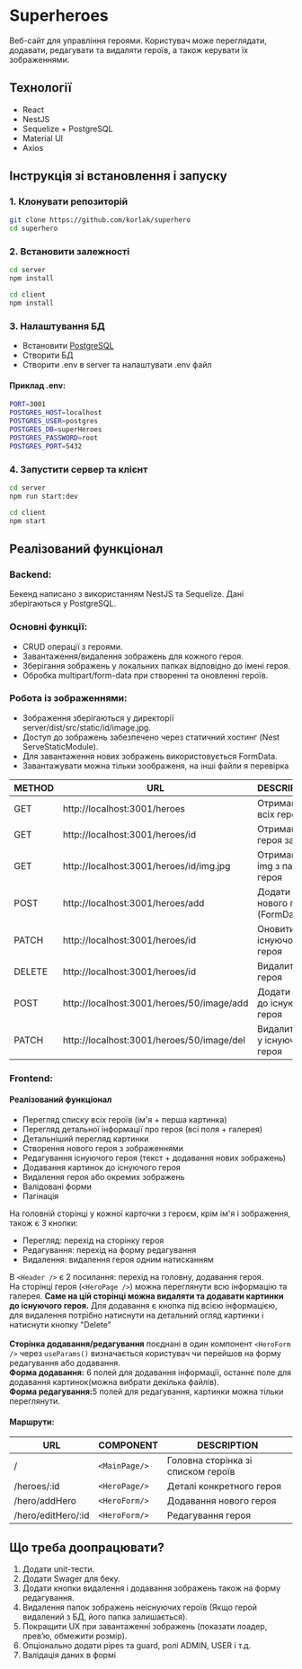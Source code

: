 # Superheroes

Веб-сайт для управління героями. Користувач може переглядати, додавати, редагувати та видаляти героїв, а також керувати їх зображеннями.

## Технології

- React
- NestJS
- Sequelize + PostgreSQL
- Material UI
- Axios

## Інструкція зі встановлення і запуску

### 1. Клонувати репозиторій

```bash
git clone https://github.com/korlak/superhero
cd superhero
```
### 2. Встановити залежності
```bash
cd server
npm install
```
```bash
cd client
npm install
```
### 3. Налаштування БД
- Встановити [PostgreSQL](https://www.pgadmin.org/download/pgadmin-4-windows/)
- Створити БД
- Створити .env в server та налаштувати .env файл
#### Приклад .env:
```bash
PORT=3001
POSTGRES_HOST=localhost
POSTGRES_USER=postgres
POSTGRES_DB=superHeroes
POSTGRES_PASSWORD=root
POSTGRES_PORT=5432
```
### 4. Запустити сервер та клієнт
```bash
cd server
npm run start:dev
```
```bash
cd client
npm start
```

## Реалізований функціонал
### Backend:
Бекенд написано з використанням NestJS та Sequelize. Дані зберігаються у PostgreSQL.

### Основні функції:
- CRUD операції з героями.
- Завантаження/видалення зображень для кожного героя.
- Зберігання зображень у локальних папках відповідно до імені героя.
- Обробка multipart/form-data при створенні та оновленні героїв.

### Робота із зображеннями:
- Зображення зберігаються у директорії server/dist/src/static/id/image.jpg.
- Доступ до зображень забезпечено через статичний хостинг (Nest ServeStaticModule).
- Для завантаження нових зображень використовується FormData.
- Завантажувати можна тільки зоображеня, на інші файли я перевірка

| METHOD | URL |DESCRIPTION|
|--------|-----|----------|
|GET|http://localhost:3001/heroes|Отримання всіх героїв|
|GET|http://localhost:3001/heroes/id|Отримання героя за id|
|GET|http://localhost:3001/heroes/id/img.jpg|Отримання img з папки героя|
|POST|http://localhost:3001/heroes/add|Додати нового героя (FormData)|
|PATCH|http://localhost:3001/heroes/id|Оновити дані існуючого героя|
|DELETE|http://localhost:3001/heroes/id|Видалити героя|
|POST|http://localhost:3001/heroes/50/image/add|Додати img до існуючого героя|
|PATCH|http://localhost:3001/heroes/50/image/del|Видалити img у існуючого героя|

### Frontend:

#### Реалізований функціонал
- Перегляд списку всіх героїв (ім'я + перша картинка)
- Перегляд детальної інформації про героя (всі поля + галерея)
- Детальніший перегляд картинки
- Створення нового героя з зображеннями
- Редагування існуючого героя (текст + додавання нових зображень)
- Додавання картинок до існуючого героя
- Видалення героя або окремих зображень
- Валідовані форми
- Пагінація

На головній сторінці у кожної карточки з героєм, крім ім'я і зображення, також є 3 кнопки:
- Перегляд: перехід на сторінку героя
- Редагування: перехід на форму редагування
- Видалення: видалення героя одним натисканням

В `<Header />` є 2 посилання: перехід на головну, додавання героя.<br>
На сторінці героя (`<HeroPage />`) можна переглянути всю інформацію та галерея. <b>Cаме на цій сторінці можна видаляти та додавати картинки до існуючого героя.</b> Для додавання є кнопка під всією інформацією, для видалення потрібно натиснути на детальний огляд картинки і натиснути кнопку "Delete"<br><br>
<b>Сторінка додавання/редагування</b> поєднані в один компонент `<HeroForm />` через `useParams()` визначається користувач чи перейшов на форму редагування або додавання.<br>
<b>Форма додавання:</b> 6 полей для додавання інформації, останнє поле для додавання картинок(можна вибрати декілька файлів).<br>
<b>Форма редагування:</b>5 полей для редагування, картинки можна тільки переглянути.

#### Маршрути:
| URL | COMPONENT | DESCRIPTION|
|-|-|-|
|/|`<MainPage/>`|Головна сторінка зі списком героїв|
|/heroes/:id|`<HeroPage/>`|	Деталі конкретного героя|
|/hero/addHero|`<HeroForm/>`|	Додавання нового героя|
|/hero/editHero/:id|`<HeroForm/>`|	Редагування героя|

## Що треба доопрацювати?
1. Додати unit-тести.
2. Додати Swager для беку.
3. Додати кнопки видалення і додавання зображень також на форму редагування.
4. Видалення папок зображень неіснуючих героїв (Якщо герой видалений з БД, його папка залишається).
5. Покращити UX при завантаженні зображень (показати лоадер, прев’ю, обмежити розмір).
6. Опціонально додати pipes та guard, ролі ADMIN, USER і т.д.
7. Валідація даних в формі
